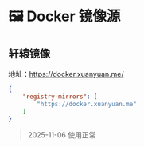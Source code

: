 # 🖼️ Docker 镜像源

## 轩辕镜像

地址：https://docker.xuanyuan.me/

```json
{
    "registry-mirrors": [
        "https://docker.xuanyuan.me"
    ]
}
```

> 2025-11-06 使用正常